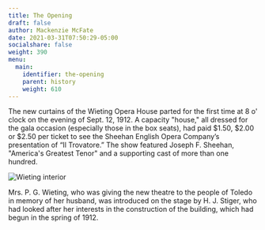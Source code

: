 ```yaml
---
title: The Opening
draft: false
author: Mackenzie McFate
date: 2021-03-31T07:50:29-05:00
socialshare: false
weight: 390
menu:
  main:
    identifier: the-opening
    parent: history
    weight: 610
---
```

The new curtains of the Wieting Opera House parted for the first time at 8 o' clock on the evening of Sept. 12, 1912. A capacity "house," all dressed for the gala occasion (especially those in the box seats), had paid $1.50, $2.00 or $2.50 per ticket to see the Sheehan English Opera Company’s presentation of “Il Trovatore.” The show featured Joseph F. Sheehan, "America's Greatest Tenor" and a supporting cast of more than one hundred.

![Wieting interior](/img/_history_Old-Wieting-Interior.jpg "Early Wieting interior")

Mrs. P. G. Wieting, who was giving the new theatre to the people of Toledo in memory of her husband, was introduced on the stage by H. J. Stiger, who had looked after her interests in the construction of the building, which had begun in the spring of 1912.
